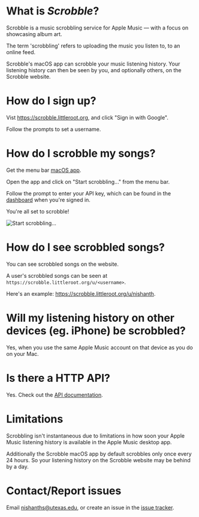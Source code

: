 # What is _Scrobble_?

Scrobble is a music scrobbling service for Apple Music — with a focus on showcasing
album art.

The term 'scrobbling' refers to uploading the music you listen to, to an online feed.

Scrobble's macOS app can scrobble your music listening history. Your listening
history can then be seen by you, and optionally others, on the Scrobble website.

# How do I sign up?

Vist https://scrobble.littleroot.org, and click "Sign in with Google".

Follow the prompts to set a username.

# How do I scrobble my songs?

Get the menu bar [macOS app](https://github.com/nishanths/scrobble/releases/latest).

Open the app and click on "Start scrobbling..." from the menu bar.

Follow the prompt to enter your API key, which can be found in the [dashboard](/dashboard/api-key) when you're signed in.

You're all set to scrobble!

![Start scrobbling...](/doc/guide/macos_start_scrobbling.png)

# How do I see scrobbled songs?

You can see scrobbled songs on the website.

A user's scrobbled songs can be seen at `https://scrobble.littleroot.org/u/<username>`.

Here's an example: https://scrobble.littleroot.org/u/nishanth.

# Will my listening history on other devices (eg. iPhone) be scrobbled?

Yes, when you use the same Apple Music account on that device as you do on your Mac.

# Is there a HTTP API?

Yes. Check out the [API documentation](/doc/api/v1).

# Limitations

Scrobbling isn't instantaneous due to limitations in how soon your Apple Music listening history is available
in the Apple Music desktop app.

Additionally the Scrobble macOS app by default scrobbles only once every 24 hours.
So your listening history on the Scrobble website may be behind by a day.

# Contact/Report issues

Email [nishanths@utexas.edu](mailto:nishanths@utexas.edu), or create an issue
in the [issue tracker](https://github.com/nishanths/scrobble/issues).
